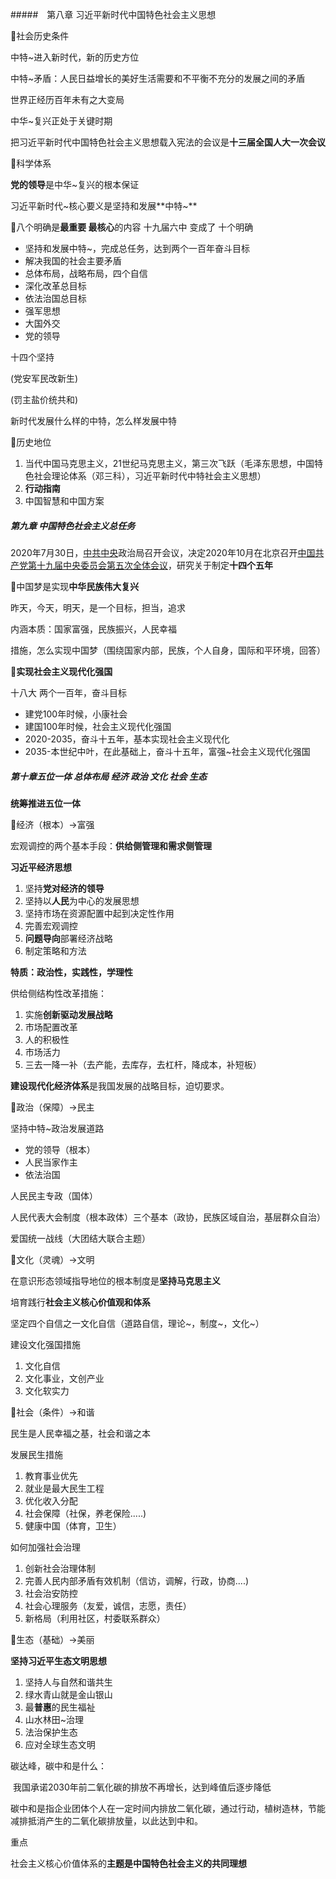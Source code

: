 #####　第八章 习近平新时代中国特色社会主义思想

🎈社会历史条件

中特~进入新时代，新的历史方位

中特~矛盾：人民日益增长的美好生活需要和不平衡不充分的发展之间的矛盾

世界正经历百年未有之大变局

中华~复兴正处于关键时期

把习近平新时代中国特色社会主义思想载入宪法的会议是**十三届全国人大一次会议** 



🎈科学体系

**党的领导**是中华~复兴的根本保证

习近平新时代~核心要义是坚持和发展**中特~**

🐋八个明确是**最重要 最核心**的内容  十九届六中 变成了 十个明确

- 坚持和发展中特~，完成总任务，达到两个一百年奋斗目标
- 解决我国的社会主要矛盾
- 总体布局，战略布局，四个自信
- 深化改革总目标
- 依法治国总目标
- 强军思想
- 大国外交
- 党的领导

十四个坚持

(党安军民改新生)

(罚主盐价统共和)



新时代发展什么样的中特，怎么样发展中特



🎈历史地位

1. 当代中国马克思主义，21世纪马克思主义，第三次飞跃（毛泽东思想，中国特色社会理论体系（邓三科），习近平新时代中特社会主义思想）
2. **行动指南**
3. 中国智慧和中国方案





##### 第九章 中国特色社会主义总任务

2020年7月30日，[中共中央](https://baike.baidu.com/item/中共中央/1017851)政治局召开会议，决定2020年10月在北京召开[中国共产党第十九届中央委员会第五次全体会议](https://baike.baidu.com/item/中国共产党第十九届中央委员会第五次全体会议/53054640)，研究关于制定**十四个五年**

🎈中国梦是实现**中华民族伟大复兴**

昨天，今天，明天，是一个目标，担当，追求

内涵本质：国家富强，民族振兴，人民幸福

措施，怎么实现中国梦（围绕国家内部，民族，个人自身，国际和平环境，回答）

🎈**实现社会主义现代化强国**

十八大 两个一百年，奋斗目标

- 建党100年时候，小康社会
- 建国100年时候，社会主义现代化强国
- 2020-2035，奋斗十五年，基本实现社会主义现代化
- 2035-本世纪中叶，在此基础上，奋斗十五年，富强~社会主义现代化强国





##### 第十章五位一体 总体布局    经济  政治  文化   社会   生态

**统筹推进五位一体**

🎈经济（根本）->富强

宏观调控的两个基本手段：**供给侧管理和需求侧管理**

**习近平经济思想**

1. 坚持**党对经济的领导**
2. 坚持以**人民**为中心的发展思想
3. 坚持市场在资源配置中起到决定性作用
4. 完善宏观调控
5. **问题导向**部署经济战略
6. 制定策略和方法

**特质：政治性，实践性，学理性**

供给侧结构性改革措施：

1. 实施**创新驱动发展战略**
2. 市场配置改革
3. 人的积极性
4. 市场活力
5. 三去一降一补（去产能，去库存，去杠杆，降成本，补短板）

**建设现代化经济体系**是我国发展的战略目标，迫切要求。





🎈政治（保障）->民主

坚持中特~政治发展道路

- 党的领导（根本）
- 人民当家作主
- 依法治国

人民民主专政（国体）

人民代表大会制度（根本政体）三个基本（政协，民族区域自治，基层群众自治）

爱国统一战线（大团结大联合主题）



🎈文化（灵魂）->文明

在意识形态领域指导地位的根本制度是**坚持马克思主义**

培育践行**社会主义核心价值观和体系**

坚定四个自信之一文化自信（道路自信，理论~，制度~，文化~）

建设文化强国措施

1. 文化自信
2. 文化事业，文创产业
3. 文化软实力



🎈社会（条件）->和谐

民生是人民幸福之基，社会和谐之本

发展民生措施

1. 教育事业优先
2. 就业是最大民生工程
3. 优化收入分配
4. 社会保障（社保，养老保险.....)
5. 健康中国（体育，卫生）

如何加强社会治理

1. 创新社会治理体制
2. 完善人民内部矛盾有效机制（信访，调解，行政，协商....)
3. 社会治安防控
4. 社会心理服务（友爱，诚信，志愿，责任）
5. 新格局（利用社区，村委联系群众）



🎈生态（基础）->美丽

**坚持习近平生态文明思想**

1. 坚持人与自然和谐共生
2. 绿水青山就是金山银山
3. 最**普惠**的民生福祉
4. 山水林田~治理
5. 法治保护生态
6. 应对全球生态文明

碳达峰，碳中和是什么：

​	我国承诺2030年前二氧化碳的排放不再增长，达到峰值后逐步降低

​	碳中和是指企业团体个人在一定时间内排放二氧化碳，通过行动，植树造林，节能减排抵消产生的二氧化碳排放量，以此达到中和。



重点

社会主义核心价值体系的**主题是中国特色社会主义的共同理想**





